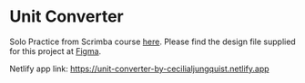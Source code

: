 # Unit Converter

Solo Practice from Scrimba course <a target="_blank" href="https://scrimba.com/learn/learnjavascript/solo-project-unit-converter-cz9aPNSr">here</a>.
Please find the design file supplied for this project at <a target="_blank" href="https://www.figma.com/file/sDkrac1jQ9905EjPz8Fo57/Unit-Conversion-(Copy)?node-id=0%3A1&t=sS5DHT95yDAW5zKB-0">Figma</a>.

Netlify app link:
https://unit-converter-by-cecilialjungquist.netlify.app
